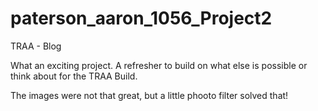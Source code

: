 # paterson_aaron_1056_Project2
TRAA - Blog 

What an exciting project. 
A refresher to build on what else is possible or think about for the TRAA Build.

The images were not that great, but a little phooto filter solved that!

